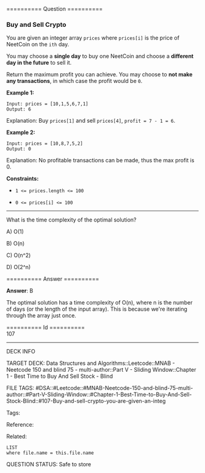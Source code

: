 ========== Question ==========  

### Buy and Sell Crypto

You are given an integer array `prices` where `prices[i]` is the price of NeetCoin on the `ith` day.

You may choose a **single day** to buy one NeetCoin and choose a **different day in the future** to sell it.

Return the maximum profit you can achieve. You may choose to **not make any transactions**, in which case the profit would be `0`.

**Example 1:**

```
Input: prices = [10,1,5,6,7,1]
Output: 6
```

Explanation: Buy `prices[1]` and sell `prices[4]`, `profit = 7 - 1 = 6`.

**Example 2:**

```
Input: prices = [10,8,7,5,2]
Output: 0
```

Explanation: No profitable transactions can be made, thus the max profit is 0.

**Constraints:**

-   `1 <= prices.length <= 100`

-   `0 <= prices[i] <= 100`

---

What is the time complexity of the optimal solution?

A) O(1)

B) O(n)

C) O(n^2)

D) O(2^n)  

========== Answer ==========  

**Answer**: B

The optimal solution has a time complexity of O(n), where n is the number of days (or the length of the input array). This is because we're iterating through the array just once.

========== Id ==========  
107

---

DECK INFO

TARGET DECK: Data Structures and Algorithms::Leetcode::MNAB - Neetcode 150 and blind 75 - multi-author::Part V - Sliding Window::Chapter 1 - Best Time to Buy And Sell Stock - Blind

FILE TAGS: #DSA::#Leetcode::#MNAB-Neetcode-150-and-blind-75-multi-author::#Part-V-Sliding-Window::#Chapter-1-Best-Time-to-Buy-And-Sell-Stock-Blind::#107-Buy-and-sell-crypto-you-are-given-an-integ

Tags:

Reference:

Related:

```dataview
LIST
where file.name = this.file.name
```

QUESTION STATUS: Safe to store
